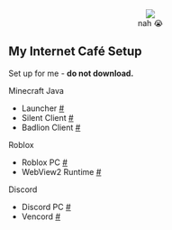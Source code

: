 <div align="center">
  <img src="("https://github.com/user-attachments/assets/2b8da6a5-8981-4956-9001-528d0ace62cb
)">
  <div>nah 😭</div>
</div>

## My Internet Café Setup
Set up for me - **do not download.**  

Minecraft Java
* Launcher [#](https://llaun.ch/vi)
* Silent Client [#](https://silentclient.net)
* Badlion Client [#](https://www.badlion.net/download/client/latest/windows)

Roblox
* Roblox PC [#](https://www.roblox.com/download/client?os=win)
* WebView2 Runtime [#](https://go.microsoft.com/fwlink/p/?LinkId=2124703)

Discord
* Discord PC [#](https://discord.com/api/downloads/distributions/app/installers/latest?channel=stable&platform=win&arch=x64)
* Vencord [#](https://github.com/Vencord/Installer/releases/latest/download/VencordInstaller.exe)

